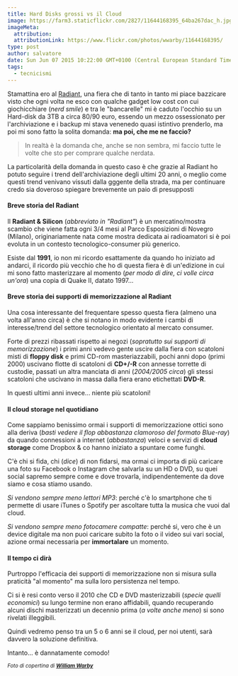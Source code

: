 ```yaml
---
title: Hard Disks grossi vs il Cloud
image: https://farm3.staticflickr.com/2827/11644168395_64ba267dac_h.jpg
imageMeta:
  attribution:
  attributionLink: https://www.flickr.com/photos/wwarby/11644168395/
type: post
author: salvatore
date: Sun Jun 07 2015 10:22:00 GMT+0100 (Central European Standard Time)
tags:
  - tecnicismi
---
```


Stamattina ero al [Radiant](http://www.parcoesposizioninovegro.it/le-fiere-a-z/radiant-and-silicon.html), una fiera che di tanto in tanto mi piace bazzicare visto che ogni volta ne esco con qualche gadget low cost con cui giochicchiare (*nerd smile*) e tra le "bancarelle" mi è caduto l'occhio su un Hard-disk da 3TB a circa 80/90 euro, essendo un mezzo ossessionato per l'archiviazione e i backup mi stava venenedo quasi istintivo prenderlo, ma poi mi sono fatto la solita domanda: **ma poi, che me ne faccio?**

> In realtà è la domanda che, anche se non sembra, mi faccio tutte le volte che sto per comprare qualche nerdata.

La particolarità della domanda in questo caso è che grazie al Radiant ho potuto seguire i trend dell'archiviazione degli ultimi 20 anni, o meglio come questi trend venivano vissuti dalla gggente della strada, ma per continuare credo sia doveroso spiegare brevemente un paio di presupposti

#### Breve storia del Radiant
Il **Radiant & Silicon** (*abbreviato in "Radiant"*) è un mercatino/mostra scambio che viene fatta ogni 3/4 mesi al Parco Esposizioni di Novegro (Milano), originariamente nata come mostra dedicata ai radioamatori si è poi evoluta in un contesto tecnologico-consumer più generico.

Esiste dal **1991**, io non mi ricordo esattamente da quando ho iniziato ad andarci, il ricordo più vecchio che ho di questa fiera è di un'edizione in cui mi sono fatto masterizzare al momento (*per modo di dire, ci volle circa un'ora*) una copia di Quake II, datato 1997...

#### Breve storia dei supporti di memorizzazione al Radiant
Una cosa interessante del frequentare spesso questa fiera (almeno una volta all'anno circa) è che si notano in modo evidente i cambi di interesse/trend del settore tecnologico orientato al mercato consumer.

Forte di prezzi ribassati rispetto ai negozi (*sopratutto sui supporti di memorizzazione*) i primi anni vedevo gente uscire dalla fiera con scatoloni misti di **floppy disk** e primi CD-rom masteriazzabili, pochi anni dopo (primi 2000) uscivano flotte di scatoloni di **CD+/-R** con annesse torrette di custodie, passati un altra manciata di anni (*2004/2005 circa*) gli stessi scatoloni che uscivano in massa dalla fiera erano etichettati **DVD-R**.

In questi ultimi anni invece... niente più scatoloni!

#### Il cloud storage nel quotidiano
Come sappiamo benissimo ormai i supporti di memorizzazione ottici sono alla deriva (*basti vedere il flop abbastanza clamoroso del formato Blue-ray*) da quando connessioni a internet (*abbastanza*) veloci e servizi di **cloud storage** come Dropbox & co hanno iniziato a spuntare come funghi.

C'è chi si fida, chi (*dice*) di non fidarsi, ma ormai ci importa di più caricare una foto su Facebook o Instagram che salvarla su un HD o DVD, su quei social sapremo sempre come e dove trovarla, indipendentemente da dove siamo e cosa stiamo usando.

*Si vendono sempre meno lettori MP3*: perché c'è lo smartphone che ti permette di usare iTunes o Spotify per ascoltare tutta la musica che vuoi dal cloud.

*Si vendono sempre meno fotocamere compatte*: perché si, vero che è un device digitale ma non puoi caricare subito la foto o il video sui vari social, azione ormai necessaria per **immortalare** un momento.

#### Il tempo ci dirà
Purtroppo l'efficacia dei supporti di memorizzazione non si misura sulla praticità "al momento" ma sulla loro persistenza nel tempo.

Ci si è resi conto verso il 2010 che CD e DVD masterizzabili (*specie quelli economici*) su lungo termine non erano affidabili, quando recuperando alcuni dischi masterizzati un decennio prima (*a volte anche meno*) si sono rivelati illeggibili.

Quindi vedremo penso tra un 5 o 6 anni se il cloud, per noi utenti, sarà davvero la soluzione definitiva.

Intanto... è dannatamente comodo!

<small>*Foto di copertina di **[William Warby](https://www.flickr.com/photos/wwarby/11644168395/)***</small>

